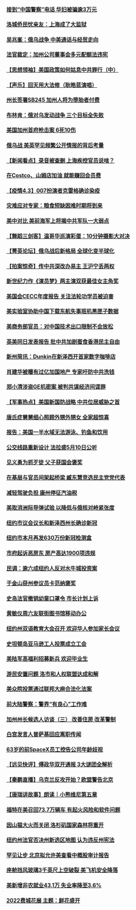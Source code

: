 #### [接到“中国警察”电话 华妇被骗逾3万元](../pages/nsc412/n13693959.md) 
#### [洛城侨民忧亲友：上海成了大监狱](../pages/nsc412/n13693937.md) 
#### [吴兆峯：俄乌战争 中美通话与经贸走向](../pages/nsc412/n13693846.md) 
#### [法官裁定：加州公司董事会多元配额法违宪](../pages/nsc412/n13693593.md) 
#### [【思想领袖】美国政策如何姑息中共罪行（中）](../pages/nsc412/n13681359.md) 
#### [【声乐】回天用大法修（耿皓蓝演唱）](../pages/nsc412/n13693428.md) 
#### [州长签署SB245 加州人将为堕胎者付费](../pages/nsc412/n13693276.md) 
#### [布林肯：俄对乌发动战争 三个目标全失败](../pages/nsc412/n13693164.md) 
#### [美国加州首府枪击案 6死10伤](../pages/nsc412/n13693075.md) 
#### [俄乌战 美英罕见频繁公开情报的背后考量](../pages/nsc412/n13693038.md) 
#### [【新闻看点】录音被查删 上海疾控官员说啥？](../pages/nsc412/n13691440.md) 
#### [在Costco、山姆店加油 就能赚回会员费](../pages/nsc412/n13684512.md) 
#### [【疫情4.3】007扮演者克雷格确诊染疫](../pages/nsc412/n13692219.md) 
#### [灾难应对专家：粮食短缺困难时期将到来](../pages/nsc412/n13691857.md) 
#### [美中对比 美前海军上将揭中共军队一大弱点](../pages/nsc412/n13684986.md) 
#### [【舞蹈三剑客】温哥华巡演彩蛋：10分钟摄影大对决](../pages/nsc412/n13691759.md) 
#### [【菁英论坛】俄乌战后新格局 全球化变半球化](../pages/nsc412/n13691014.md) 
#### [【拍案惊奇】传中共深改办易主 王沪宁丢两权](../pages/nsc412/n13691255.md) 
#### [新世纪力作《演员梦》两主演双获最佳女主角奖](../pages/nsc412/n13689827.md) 
#### [美国会CECC年度报告 关注法轮功学员被迫害](../pages/nsc412/n13691316.md) 
#### [美实验室协助中国下载东航失事班机黑匣子数据](../pages/nsc412/n13691112.md) 
#### [美商务部官员：对中国技术出口限制不会放松](../pages/nsc412/n13691236.md) 
#### [英美同日发表报告 批中共加剧蚕食香港民主自由](../pages/nsc412/n13691287.md) 
#### [新州简讯：Dunkin在新泽西开首家数字咖啡店](../pages/nsc412/n13686781.md) 
#### [肖建华被曝有过亿加国地产 专家吁防中共洗钱](../pages/nsc412/n13689005.md) 
#### [郑小清涉盗GE机密案 被判共谋经济间谍罪](../pages/nsc412/n13690284.md) 
#### [【军事热点】美国新国防战略 中共位居威胁之首](../pages/nsc412/n13689428.md) 
#### [唐氏症舅舅细心照顾外甥外甥女 全家超惊喜](../pages/nsc412/n13690504.md) 
#### [报告：美国一半水域无法游泳、钓鱼和饮用](../pages/nsc412/n13690138.md) 
#### [公交线路重新设计 法拉盛5月10日公听](../pages/nsc412/n13690243.md) 
#### [见义勇为抓歹徒 父子获国会褒奖](../pages/nsc412/n13690175.md) 
#### [在基层与官员间架起桥梁 臧东慧竞选民主党党代表](../pages/nsc412/n13690183.md) 
#### [减轻驾驶负担 康州停征汽油税](../pages/nsc412/n13690149.md) 
#### [美取消洲际导弹试验 以降低与俄核对峙紧张度](../pages/nsc412/n13690038.md) 
#### [纽约市议会议长和新泽西州长确诊新冠](../pages/nsc412/n13690157.md) 
#### [纽约市本月再发630万份新冠检测盒](../pages/nsc412/n13690180.md) 
#### [市府起诉恶房东 房产高达1900项违规](../pages/nsc412/n13690186.md) 
#### [民调：逾六成纽约人反对水牛城投资案](../pages/nsc412/n13690190.md) 
#### [于金山获州参议员卡范纳褒奖](../pages/nsc412/n13690193.md) 
#### [史岛法官撤销幼童口罩令 市长计划上诉](../pages/nsc412/n13690217.md) 
#### [黄敏仪周六友联街图书馆移动办公](../pages/nsc412/n13690159.md) 
#### [纽约州双语教育大会召开  欢迎华人参加家长会议](../pages/nsc412/n13690155.md) 
#### [史坦顿岛亚马逊工人投票成立工会](../pages/nsc412/n13690152.md) 
#### [美陆军高福利招募新兵 欢迎毕业生](../pages/nsc412/n13690096.md) 
#### [游民安置问题 洛市和人权联盟达成和解](../pages/nsc412/n13690081.md) 
#### [美众院投票通过联邦大麻合法化法案](../pages/nsc412/n13689844.md) 
#### [前大陆警察：警界“有良心”工作难](../pages/nsc412/n13690040.md) 
#### [加州州长候选人访谈（三） 改善住房 改革警制](../pages/nsc412/n13689995.md) 
#### [白宫发言人普萨基回应离职传闻](../pages/nsc412/n13689747.md) 
#### [63岁的前SpaceX员工控告公司年龄歧视](../pages/nsc412/n13689921.md) 
#### [【远见快评】傅政华双开通报 3大谜团全解析](../pages/nsc412/n13689765.md) 
#### [【秦鹏直播】乌克兰反攻开始？欧盟警告北京](../pages/nsc412/n13688941.md) 
#### [【唐瑞讲故事】朗读｜小熊维尼第五章](../pages/nsc412/n13689709.md) 
#### [福特在美召回73.7万辆车 有起火风险和软件问题](../pages/nsc412/n13689733.md) 
#### [因山猫大火而关闭 洛杉矶国家森林将重开](../pages/nsc412/n13689703.md) 
#### [纽约州法官否决州新选区地图 认为违反州宪法](../pages/nsc412/n13687903.md) 
#### [罕见让步 北京拟允许美查看中概股审计报告](../pages/nsc412/n13689617.md) 
#### [座舱挡风玻璃3千英尺上空破裂 美飞机安全降落](../pages/nsc412/n13689505.md) 
#### [美新增非农就业43.1万 失业率降至3.6%](../pages/nsc412/n13689262.md) 
#### [2022费城花展 主题：鲜花盛开](../pages/nsc412/n13689283.md) 
